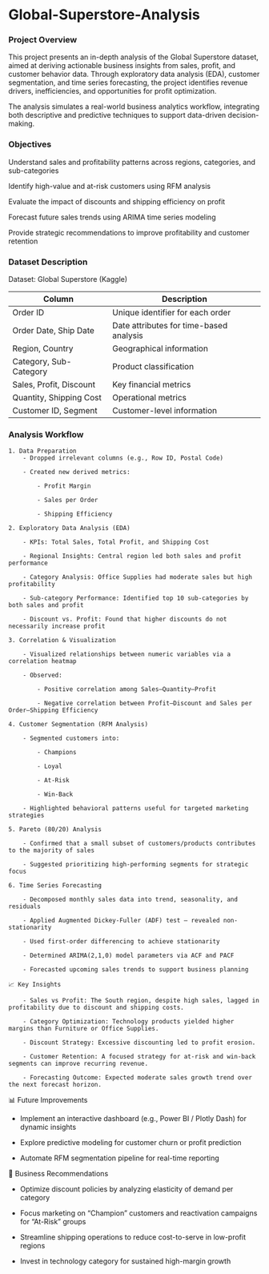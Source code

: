 # Global-Superstore-Analysis
### Project Overview

This project presents an in-depth analysis of the Global Superstore dataset, aimed at deriving actionable business insights from sales, profit, and customer behavior data.
Through exploratory data analysis (EDA), customer segmentation, and time series forecasting, the project identifies revenue drivers, inefficiencies, and opportunities for profit optimization.

The analysis simulates a real-world business analytics workflow, integrating both descriptive and predictive techniques to support data-driven decision-making.

### Objectives

Understand sales and profitability patterns across regions, categories, and sub-categories

Identify high-value and at-risk customers using RFM analysis

Evaluate the impact of discounts and shipping efficiency on profit

Forecast future sales trends using ARIMA time series modeling

Provide strategic recommendations to improve profitability and customer retention

### Dataset Description

Dataset: Global Superstore (Kaggle)

| Column                  | Description                             |
| ----------------------- | --------------------------------------- |
| Order ID                | Unique identifier for each order        |
| Order Date, Ship Date   | Date attributes for time-based analysis |
| Region, Country         | Geographical information                |
| Category, Sub-Category  | Product classification                  |
| Sales, Profit, Discount | Key financial metrics                   |
| Quantity, Shipping Cost | Operational metrics                     |
| Customer ID, Segment    | Customer-level information              |

### Analysis Workflow
    1. Data Preparation
        - Dropped irrelevant columns (e.g., Row ID, Postal Code)

        - Created new derived metrics:

            - Profit Margin

            - Sales per Order

            - Shipping Efficiency

    2. Exploratory Data Analysis (EDA)

        - KPIs: Total Sales, Total Profit, and Shipping Cost

        - Regional Insights: Central region led both sales and profit performance

        - Category Analysis: Office Supplies had moderate sales but high profitability

        - Sub-category Performance: Identified top 10 sub-categories by both sales and profit

        - Discount vs. Profit: Found that higher discounts do not necessarily increase profit

    3. Correlation & Visualization

        - Visualized relationships between numeric variables via a correlation heatmap

        - Observed:

            - Positive correlation among Sales–Quantity–Profit

            - Negative correlation between Profit–Discount and Sales per Order–Shipping Efficiency

    4. Customer Segmentation (RFM Analysis)

        - Segmented customers into:

            - Champions

            - Loyal

            - At-Risk

            - Win-Back

        - Highlighted behavioral patterns useful for targeted marketing strategies

    5. Pareto (80/20) Analysis

        - Confirmed that a small subset of customers/products contributes to the majority of sales

        - Suggested prioritizing high-performing segments for strategic focus

    6. Time Series Forecasting

        - Decomposed monthly sales data into trend, seasonality, and residuals

        - Applied Augmented Dickey-Fuller (ADF) test — revealed non-stationarity

        - Used first-order differencing to achieve stationarity

        - Determined ARIMA(2,1,0) model parameters via ACF and PACF

        - Forecasted upcoming sales trends to support business planning

    📈 Key Insights

        - Sales vs Profit: The South region, despite high sales, lagged in profitability due to discount and shipping costs.

        - Category Optimization: Technology products yielded higher margins than Furniture or Office Supplies.

        - Discount Strategy: Excessive discounting led to profit erosion.

        - Customer Retention: A focused strategy for at-risk and win-back segments can improve recurring revenue.

        - Forecasting Outcome: Expected moderate sales growth trend over the next forecast horizon.
        
📊 Future Improvements

- Implement an interactive dashboard (e.g., Power BI / Plotly Dash) for dynamic insights

- Explore predictive modeling for customer churn or profit prediction

- Automate RFM segmentation pipeline for real-time reporting

🧠 Business Recommendations

- Optimize discount policies by analyzing elasticity of demand per category

- Focus marketing on “Champion” customers and reactivation campaigns for “At-Risk” groups

- Streamline shipping operations to reduce cost-to-serve in low-profit regions

- Invest in technology category for sustained high-margin growth






